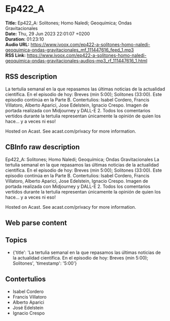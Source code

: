 # Ep422_A  
**Title:** Ep422_A: Solitones; Homo Naledi; Geoquímica; Ondas Gravitacionales  
**Date:** Thu, 29 Jun 2023 22:01:07 +0200  
**Duration:** 01:23:10  
**Audio URL:** https://www.ivoox.com/ep422-a-solitones-homo-naledi-geoquimica-ondas-gravitacionales_mf_111447616_feed_1.mp3  
**RSS Link:** https://www.ivoox.com/ep422-a-solitones-homo-naledi-geoquimica-ondas-gravitacionales-audios-mp3_rf_111447616_1.html  

## RSS description
La tertulia semanal en la que repasamos las últimas noticias de la actualidad científica. En el episodio de hoy: Breves (min 5:00); Solitones (33:00). Este episodio continúa en la Parte B. Contertulios: Isabel Cordero, Francis Villatoro, Alberto Aparici, Jose Edelstein, Ignacio Crespo. Imagen de portada realizada con Midjourney y DALL-E 2. Todos los comentarios vertidos durante la tertulia representan únicamente la opinión de quien los hace... y a veces ni eso!

 Hosted on Acast. See acast.com/privacy for more information.

## CBInfo raw description
Ep422_A: Solitones; Homo Naledi; Geoquímica; Ondas Gravitacionales
La tertulia semanal en la que repasamos las últimas noticias de la actualidad científica. En el episodio de hoy: Breves (min 5:00); Solitones (33:00). Este episodio continúa en la Parte B. Contertulios: Isabel Cordero, Francis Villatoro, Alberto Aparici, Jose Edelstein, Ignacio Crespo. Imagen de portada realizada con Midjourney y DALL-E 2. Todos los comentarios vertidos durante la tertulia representan únicamente la opinión de quien los hace... y a veces ni eso!



 Hosted on Acast. See acast.com/privacy for more information.




## Web parse content


## Topics
- {'title': 'La tertulia semanal en la que repasamos las últimas noticias de la actualidad científica. En el episodio de hoy: Breves (min 5:00); Solitones', 'timestamp': '5:00'}
## Contertulios
- Isabel Cordero
- Francis Villatoro
- Alberto Aparici
- José Edelstein
- Ignacio Crespo